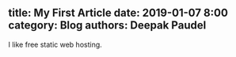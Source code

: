 title: My First Article
date: 2019-01-07 8:00
category: Blog
authors: Deepak Paudel
----

I like free static web hosting.